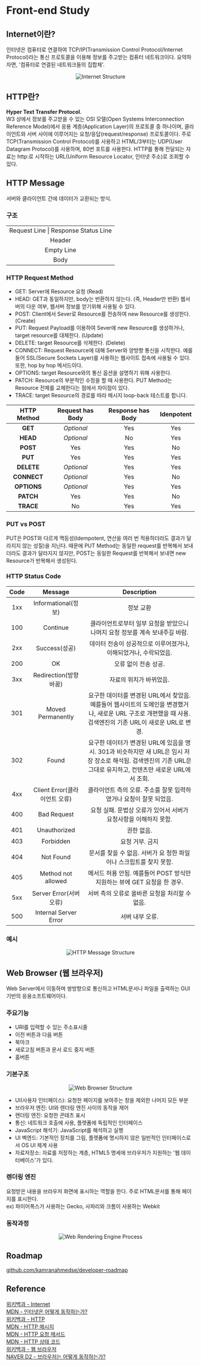 # Front-end Study

## Internet이란?
인터넷은 컴퓨터로 연결하여 TCP/IP(Transmission Control Protocol/Internet Protocol)라는 통신 프로토콜을 이용해 정보를 주고받는 컴퓨터 네트워크이다.
요약하자면, '컴퓨터로 연결된 네트워크들의 집합체'.
<p align="center">
  <img src="https://mdn.mozillademos.org/files/8453/internet-schema-7.png" alt="Internet Structure"/>
</p>

## HTTP란?
**Hyper Text Transfer Protocol**.   
W3 상에서 정보를 주고받을 수 있는 OSI 모델(Open Systems Interconnection Reference Model)에서 응용 계층(Application Layer)의 프로토콜 중 하나이며, 클라이언트와 서버 사이에 이루어지는 요청/응답(request/response) 프로토콜이다. 주로 TCP(Transmission Control Protocol)를 사용하고 HTML/3부터는 UDP(User Datagram Protocol)를 사용하며, 80번 포트를 사용한다. HTTP를 통해 전달되는 자료는 http:로 시작하는 URL(Uniform Resource Locator, 인터넷 주소)로 조회할 수 있다.

## HTTP Message
서버와 클라이언트 간에 데이터가 교환되는 방식.
### 구조
<table>
  <tr>
    <td align="center">Request Line | Response Status Line</td>
  </tr>
  <tr>
    <td align="center">Header</td>
  </tr>
  <tr>
    <td align="center">Empty Line</td>
  </tr>
  <tr>
    <td align="center">Body</td>
  </tr>
</table>

### HTTP Request Method
- GET: Server에 Resource 요청 (Read)
- HEAD: GET과 동일하지만, body는 반환하지 않는다. (즉, Header만 반환) 웹서버의 다운 여부, 웹서버 정보를 얻기위해 사용될 수 있다.
- POST: Client에서 Sever로 Resource를 전송하여 new Resource를 생성한다. (Create)
- PUT: Request Payload를 이용하여 Sever에 new Resource를 생성하거나, target resource를 대체한다. (Update)
- DELETE: target Resource를 삭제한다. (Delete)
- CONNECT: Request Resource에 대해 Server와 양방향 통신을 시작한다. 예를들어 SSL(Secure Sockets Layer)를 사용하는 웹사이트 접속에 사용될 수 있다. 또한, hop by hop 메서드이다.
- OPTIONS: target Resource와의 통신 옵션을 설명하기 위해 사용한다.
- PATCH: Resource의 부분적인 수정을 할 때 사용한다. PUT Method는 Resource 전체를 교체한다는 점에서 차이점이 있다.
- TRACE: target Resource의 경로를 따라 메시지 loop-back 테스트를 합니다.

|HTTP Method|Request has Body|Response has Body|Idenpotent|
|:---:|:---:|:---:|:---:|
|**GET**|*Optional*|Yes|Yes|
|**HEAD**|*Optional*|No|Yes|
|**POST**|Yes|Yes|No|
|**PUT**|Yes|Yes|Yes|
|**DELETE**|*Optional*|Yes|Yes|
|**CONNECT**|*Optional*|Yes|No|
|**OPTIONS**|*Optional*|Yes|Yes|
|**PATCH**|Yes|Yes|No|
|**TRACE**|No|Yes|Yes|

### PUT vs POST
PUT은 POST와 다르게 멱등성(Idempotent, 연산을 여러 번 적용하더라도 결과가 달라지지 않는 성질)을 지닌다. 때문에 PUT Method는 동일한 request를 반복해서 보내더라도 결과가 달라지지 않지만, POST는 동일한 Request를 반복해서 보내면 new Resource가 반복해서 생성된다.

### HTTP Status Code
|Code|Message|Description|
|:---:|:---:|:---:|
|1xx|Informational(정보)|정보 교환|
|100|Continue|클라이언트로부터 일부 요청을 받았으니 나머지 요청 정보를 계속 보내주길 바람.|
|2xx|Success(성공)|데이터 전송이 성공적으로 이루어졌거나, 이해되었거나, 수락되었음.|
|200|OK|오류 없이 전송 성공.|
|3xx|Redirection(방향 바꿈)|자료의 위치가 바뀌었음.|
|301|Moved Permanently|요구한 데이터를 변경된 URL에서 찾았음. 예를들어 웹사이트의 도메인을 변경했거나, 새로운 URL 구조로 개편했을 때 사용. 검색엔진의 기존 URL이 새로운 URL로 변경.|
|302|Found|요구한 데이터가 변경된 URL에 있음을 명시. 301과 비슷하지만 새 URL은 임시 저장 장소로 해석됨. 검색엔진의 기존 URL은 그대로 유지하고, 컨텐츠만 새로운 URL에서 조회.|
|4xx|Client Error(클라이언트 오류)|클라이언트 측의 오류. 주소를 잘못 입력하였거나 요청이 잘못 되었음.|
|400|Bad Request|요청 실패. 문법상 오류가 있어서 서버가 요청사항을 이해하지 못함.|
|401|Unauthorized|권한 없음.|
|403|Forbidden|요청 거부. 금지|
|404|Not Found|문서를 찾을 수 없음. 서버가 요 청한 파일이나 스크립트를 찾지 못함.|
|405|Method not allowed|메서드 허용 안됨. 예를들어 POST 방식만 지원하는 뷰에 GET 요청을 한 경우.|
|5xx|Server Error(서버 오류)|서버 측의 오류로 올바른 요청을 처리할 수 없음.|
|500|Internal Server Error|서버 내부 오류.|

### 예시
<p align="center">
  <img src="https://mdn.mozillademos.org/files/13827/HTTPMsgStructure2.png" alt="HTTP Message Structure"/>
</p>

## Web Browser (웹 브라우저)
Web Server에서 이동하며 쌍방향으로 통신하고 HTML문서나 파일을 출력하는 GUI 기반의 응용소프트웨어이다.

### 주요기능
 - URI를 입력할 수 있는 주소표시줄
 - 이전 버튼과 다음 버튼
 - 북마크
 - 새로고침 버튼과 문서 로드 중지 버튼
 - 홈버튼

### 기본구조
<p align="center">
  <img src="https://d2.naver.com/content/images/2015/06/helloworld-59361-1.png" alt="Web Browser Structure"/>
</p>

 - UI(사용자 인터페이스): 요청한 페이지를 보여주는 창을 제외한 나머지 모든 부분
 - 브라우저 엔진: UI와 렌더링 엔진 사이의 동작을 제어
 - 렌더링 엔진: 요청한 콘테츠 표시
 - 통신: 네트워크 호출에 사용, 플렛폼에 독립적인 인터페이스
 - JavaScript 해석기: JavaScript를 해석하고 실행
 - UI 벡엔드: 기본적인 장치를 그림, 플렛폼에 명시하지 않은 일반적인 인터페이스로서 OS UI 체계 사용
 - 자료저장소: 자료를 저장하는 계층, HTML5 명세에 브라우저가 지원하는 '웹 데이터베이스'가 있다.

### 렌더링 엔진
요청받은 내용을 브라우저 화면에 표시하는 역할을 한다. 주로 HTML문서를 통해 페이지를 표시한다.   
ex) 파이어폭스가 사용하는 Gecko, 사파리와 크롬이 사용하는   Webkit

### 동작과정
<p align="center">
  <img src="https://d2.naver.com/content/images/2015/06/helloworld-59361-2.png" alt="Web Rendering Engine Process"/>
</p>

## Roadmap
[github.com/kamranahmedse/developer-roadmap](https://github.com/kamranahmedse/developer-roadmap)

## Reference
[위키백과 - Internet](https://ko.wikipedia.org/wiki/%EC%9D%B8%ED%84%B0%EB%84%B7)   
[MDN - 인터넷은 어떻게 동작하는가?](https://developer.mozilla.org/ko/docs/Learn/Common_questions/How_does_the_Internet_work)   
[위키백과 - HTTP](https://ko.wikipedia.org/wiki/HTTP)   
[MDN - HTTP 메시지](https://developer.mozilla.org/ko/docs/Web/HTTP/Messages)   
[MDN - HTTP 요청 메서드](https://developer.mozilla.org/ko/docs/Web/HTTP/Methods)   
[MDN - HTTP 상태 코드](https://developer.mozilla.org/ko/docs/Web/HTTP/Status)   
[위키백과 - 웹 브라우저](https://ko.wikipedia.org/wiki/%EC%9B%B9_%EB%B8%8C%EB%9D%BC%EC%9A%B0%EC%A0%80)   
[NAVER D2 - 브라우저는 어떻게 동작하는가?](https://d2.naver.com/helloworld/59361)